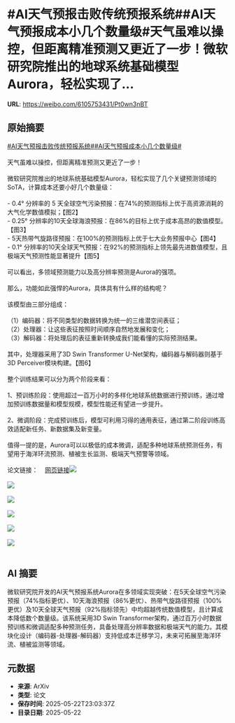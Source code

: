 # #AI天气预报击败传统预报系统##AI天气预报成本小几个数量级#天气虽难以操控，但距离精准预测又更近了一步！微软研究院推出的地球系统基础模型Aurora，轻松实现了...

**URL**: https://weibo.com/6105753431/Pt0wn3nBT

## 原始摘要

<a href="https://m.weibo.cn/search?containerid=231522type%3D1%26t%3D10%26q%3D%23AI%E5%A4%A9%E6%B0%94%E9%A2%84%E6%8A%A5%E5%87%BB%E8%B4%A5%E4%BC%A0%E7%BB%9F%E9%A2%84%E6%8A%A5%E7%B3%BB%E7%BB%9F%23&amp;extparam=%23AI%E5%A4%A9%E6%B0%94%E9%A2%84%E6%8A%A5%E5%87%BB%E8%B4%A5%E4%BC%A0%E7%BB%9F%E9%A2%84%E6%8A%A5%E7%B3%BB%E7%BB%9F%23" data-hide=""><span class="surl-text">#AI天气预报击败传统预报系统#</span></a><a href="https://m.weibo.cn/search?containerid=231522type%3D1%26t%3D10%26q%3D%23AI%E5%A4%A9%E6%B0%94%E9%A2%84%E6%8A%A5%E6%88%90%E6%9C%AC%E5%B0%8F%E5%87%A0%E4%B8%AA%E6%95%B0%E9%87%8F%E7%BA%A7%23&amp;extparam=%23AI%E5%A4%A9%E6%B0%94%E9%A2%84%E6%8A%A5%E6%88%90%E6%9C%AC%E5%B0%8F%E5%87%A0%E4%B8%AA%E6%95%B0%E9%87%8F%E7%BA%A7%23" data-hide=""><span class="surl-text">#AI天气预报成本小几个数量级#</span></a><br><br>天气虽难以操控，但距离精准预测又更近了一步！<br><br>微软研究院推出的地球系统基础模型Aurora，轻松实现了几个关键预测领域的SoTA，计算成本还要小好几个数量级：<br><br>- 0.4° 分辨率的 5 天全球空气污染预报：在74%的预测指标上优于高资源消耗的大气化学数值模拟；【图2】<br>- 0.25° 分辨率的10天全球海浪预报：在86%的目标上优于成本高昂的数值模型。【图3】<br>- 5天热带气旋路径预报：在100%的预测指标上优于七大业务预报中心【图4】<br>- 0.1° 分辨率的10天全球天气预报：在92%的预测指标上领先最先进数值模型，且极端天气预测性能显著提升【图5】<br><br>可以看出，多领域预测能力以及高分辨率预测是Aurora的强项。<br><br>那么，功能如此强悍的Aurora，具体具有什么样的结构呢？<br><br>该模型由三部分组成：<br><br>（1）编码器：将不同类型的数据转换为统一的三维潜空间表征；<br>（2）处理器：让这些表征按照时间顺序自然地发展和变化；<br>（3）解码器：将处理后的表征重新转换成我们能看懂的实际预测结果。<br><br>其中，处理器采用了3D Swin Transformer U-Net架构，编码器与解码器则基于3D Perceiver模块构建。【图6】<br><br>整个训练结果可以分为两个阶段来看：<br><br>1、预训练阶段：使用超过一百万小时的多样化地球系统数据进行预训练，通过增加预训练数据量和模型规模，模型性能还有望进一步提升。<br><br>2、微调阶段：完成预训练后，模型可利用习得的通用表征，通过第二阶段训练高效适配新任务、新数据集及新变量。<br><br>值得一提的是，Aurora可以以极低的成本微调，适配多种地球系统预测任务，有望用于海洋环流预测、植被生长监测、极端天气预警等领域。<br><br>论文链接：<a href="https://weibo.cn/sinaurl?u=https%3A%2F%2Farxiv.org%2Fabs%2F2405.13063" data-hide=""><span class="url-icon"><img style="width: 1rem;height: 1rem" src="https://h5.sinaimg.cn/upload/2015/09/25/3/timeline_card_small_web_default.png" referrerpolicy="no-referrer"></span><span class="surl-text">网页链接</span></a><img style="" src="https://tvax3.sinaimg.cn/large/006Fd7o3gy1i1oc2pa9mgj30zk0hbjxh.jpg" referrerpolicy="no-referrer"><br><br><img style="" src="https://tvax3.sinaimg.cn/large/006Fd7o3gy1i1oc2rrns7j30zk0oxqlg.jpg" referrerpolicy="no-referrer"><br><br><img style="" src="https://tvax3.sinaimg.cn/large/006Fd7o3gy1i1oc2tspiej30ze0sy7pr.jpg" referrerpolicy="no-referrer"><br><br><img style="" src="https://tvax1.sinaimg.cn/large/006Fd7o3gy1i1oc2yidoyj30zk0iadmq.jpg" referrerpolicy="no-referrer"><br><br><img style="" src="https://tvax3.sinaimg.cn/large/006Fd7o3gy1i1oc30dhdrj30zk0of4dl.jpg" referrerpolicy="no-referrer"><br><br><img style="" src="https://tvax2.sinaimg.cn/large/006Fd7o3gy1i1oc33otdej30zk0ratm4.jpg" referrerpolicy="no-referrer"><br><br>

## AI 摘要

微软研究院开发的AI天气预报系统Aurora在多领域实现突破：在5天全球空气污染预报（74%指标更优）、10天海浪预报（86%更优）、热带气旋路径预报（100%更优）及10天全球天气预报（92%指标领先）中均超越传统数值模型，且计算成本降低数个数量级。该系统采用3D Swin Transformer架构，通过百万小时数据预训练和微调适配多种预测任务，具备处理高分辨率数据和极端天气的能力。其模块化设计（编码器-处理器-解码器）支持低成本迁移学习，未来可拓展至海洋环流、植被监测等领域。

## 元数据

- **来源**: ArXiv
- **类型**: 论文
- **保存时间**: 2025-05-22T23:03:37Z
- **目录日期**: 2025-05-22
